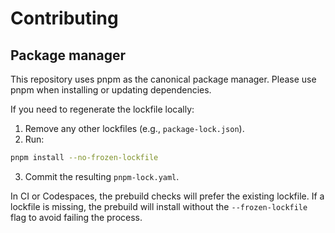 Contributing
============

Package manager
---------------
This repository uses pnpm as the canonical package manager. Please use pnpm when installing or updating dependencies.

If you need to regenerate the lockfile locally:

1. Remove any other lockfiles (e.g., `package-lock.json`).
2. Run:

```bash
pnpm install --no-frozen-lockfile
```

3. Commit the resulting `pnpm-lock.yaml`.

In CI or Codespaces, the prebuild checks will prefer the existing lockfile. If a lockfile is missing, the prebuild will install without the `--frozen-lockfile` flag to avoid failing the process.
